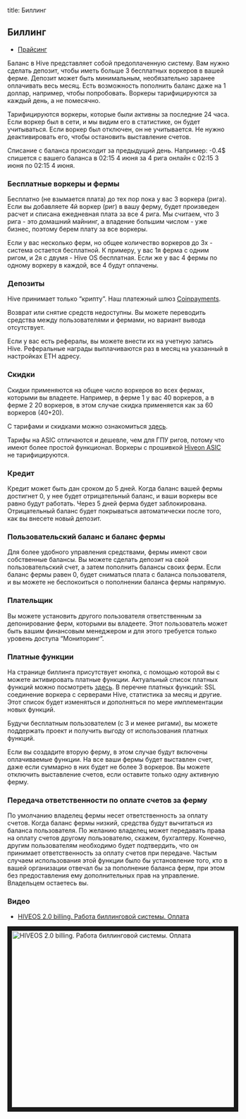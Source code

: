 title: Биллинг

## Биллинг
- <a href="https://hiveos.farm/pricing/">Прайсинг</a>

Баланс в Hive представляет собой предоплаченную систему. Вам нужно сделать депозит, чтобы иметь больше 3 бесплатных воркеров в вашей ферме. Депозит может быть минимальным, необязательно заранее оплачивать весь месяц. Есть возможность пополнить баланс даже на 1 доллар, например, чтобы попробовать. Воркеры тарифицируются за каждый день, а не помесячно.

Тарифицируются воркеры, которые были активны за последние 24 часа. Если воркер был в сети, и мы видим его в статистике, он будет учитываться. Если воркер был отключен, он не учитывается. Не нужно деактивировать его, чтобы остановить выставление счетов.

Списание с баланса происходит за предыдущий день. Например: -0.4$ спишется с вашего баланса в 02:15 4 июня за 4 рига онлайн с 02:15 3 июня по 02:15 4 июня.

### Бесплатные воркеры и фермы
Бесплатно (не взымается плата) до тех пор пока у вас 3 воркера (рига). Если вы добавляете 4й воркер (риг) в вашу ферму, будет произведен расчет и списана ежедневная плата за все 4 рига.
Мы считаем, что 3 рига - это домашний майнинг, а владение большим числом - уже бизнес, поэтому берем плату за все воркеры.

Если у вас несколько ферм, но общее количество воркеров до 3х - система остается бесплатной. К примеру, у вас 1я ферма с одним ригом, и 2я с двумя - Hive OS бесплатная.
Если же у вас 4 фермы по одному воркеру в каждой, все 4 будут оплачены.

### Депозиты
Hive принимает только “крипту”. Наш платежный шлюз [Coinpayments](https://www.coinpayments.net).

Возврат или снятие средств недоступны. Вы можете переводить средства между пользователями и фермами, но вариант вывода отсутствует.

Если у вас есть рефералы, вы можете внести их на учетную запись Hive. Реферальные награды выплачиваются раз в месяц на указанный в настройках ETH адресу.

### Скидки
Скидки применяются на общее число воркеров во всех фермах, которыми вы владеете. Например, в ферме 1 у вас 40 воркеров, а в ферме 2 20 воркеров, в этом случае скидка применяется как за 60 воркеров (40+20).

С тарифами и скидками можно ознакомиться <a href="https://hiveos.farm/pricing/">здесь</a>.

Тарифы на ASIC отличаются и дешевле, чем для ГПУ ригов, потому что имеют более простой функционал. Воркеры с прошивкой <a href="https://hiveos.farm/asic">Hiveon ASIC</a> не тарифицируются.

### Кредит
Кредит может быть дан сроком до 5 дней. Когда баланс вашей фермы достигнет 0, у нее будет отрицательный баланс, и ваши воркеры все равно будут работать. Через 5 дней ферма будет заблокирована. Отрицательный баланс будет покрываться автоматически после того, как вы внесете новый депозит.

### Пользовательский баланс и баланс фермы
Для более удобного управления средствами, фермы имеют свои собственные балансы. Вы можете сделать депозит на свой пользовательский счет, а затем пополнить балансы своих ферм. Если баланс фермы равен 0, будет сниматься плата с баланса пользователя, и вы можете не беспокоиться о пополнении баланса фермы напрямую.

### Плательщик
Вы можете установить другого пользователя ответственным за депонирование ферм, которыми вы владеете. Этот пользователь может быть вашим финансовым менеджером и для этого требуется только уровень доступа “Мониторинг”.

### Платные функции
На странице биллинга присутствует кнопка, с помощью которой вы с можете активировать платные функции. Актуальный список платных функций можно посмотреть <a href="https://hiveos.farm/pricing/">здесь</a>.
В перечне платных функций: SSL соединение воркера с серверами Hive, статистика за месяц и другие. Этот список будет изменяться и дополняться по мере имплементации новых функций.

Будучи бесплатным пользователем (с 3 и менее ригами), вы можете поддержать проект и получить выгоду от использования платных функций.

Если вы создадите вторую ферму, в этом случае будут включены оплачиваемые функции. На все ваши фермы будет выставлен счет, даже если суммарно в них будет не более 3 воркеров. Вы можете отключить выставление счетов, если оставите только одну активную ферму.

### Передача ответственности по оплате счетов за ферму
По умолчанию владелец фермы несет ответственность за оплату счетов.
Когда баланс фермы низкий, средства будут вычитаться из баланса пользователя.
По желанию владелец может передавать права на оплату счетов другому пользователю, скажем, бухгалтеру. Конечно, другим пользователям необходимо будет подтвердить, что он принимает ответственность за оплату счетов при передаче.
Частым случаем использования этой функции было бы установление того, кто в вашей организации отвечал бы за пополнение баланса ферм, при этом без предоставления ему дополнительных прав на управление. Владельцем остаетесь вы.

### Видео

- <a href="https://youtu.be/fuCPGowjEvM">HIVEOS 2.0 billing. Работа биллинговой системы. Оплата</a>

<a href="http://www.youtube.com/watch?feature=player_embedded&v=fuCPGowjEvM
" target="_blank"><img src="http://img.youtube.com/vi/fuCPGowjEvM/0.jpg"
alt="HIVEOS 2.0 billing. Работа биллинговой системы. Оплата" width="630" height="400" border="10" /></a>
